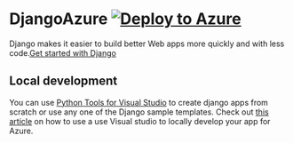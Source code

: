 # DjangoAzure [![Deploy to Azure](http://azuredeploy.net/deploybutton.png)](https://azuredeploy.net/)

Django makes it easier to build better Web apps more quickly and with less code.[Get started with Django](https://www.djangoproject.com/start/)

## Local development 
You can use [Python Tools for Visual Studio](https://www.visualstudio.com/vs/python) to create django apps from scratch or use any one of the Django sample templates. Check out [this article](https://docs.microsoft.com/en-us/azure/app-service-web/web-sites-python-ptvs-django-mysql) on how to use a use Visual studio to locally develop your app for Azure. 
